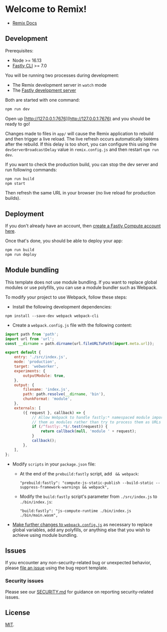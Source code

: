 # Welcome to Remix!

-   [Remix Docs](https://remix.run/docs)

## Development

Prerequisites:

-   Node >= 16.13
-   [Fastly CLI](https://developer.fastly.com/learning/tools/cli) >= 7.0

You will be running two processes during development:

-   The Remix development server in `watch` mode
-   The [Fastly development server](https://developer.fastly.com/learning/compute/testing/#running-a-local-testing-server)

Both are started with one command:

```sh
npm run dev
```

Open up [http://127.0.0.1:7676](http://127.0.0.1:7676) and you should be ready to go!

Changes made to files in `app/` will cause the Remix application to rebuild and then trigger a live reload.
The live refresh occurs automatically `5000`ms after the rebuild. If this delay is too short, you can
configure this using the `devServerBroadcastDelay` value in `remix.config.js` and then restart `npm run dev`.

If you want to check the production build, you can stop the dev server and run following commands:

```sh
npm run build
npm start
```

Then refresh the same URL in your browser (no live reload for production builds).

## Deployment

If you don't already have an account, then [create a Fastly Compute account here](https://www.fastly.com/signup/edge-compute).

Once that's done, you should be able to deploy your app:

```sh
npm run build
npm run deploy
```

## Module bundling

This template does not use module bundling. If you want to replace global modules or use polyfills, you can use a module
bundler such as Webpack.

To modify your project to use Webpack, follow these steps:

-   Install the following development dependencies:

```shell
npm install --save-dev webpack webpack-cli
```

-   Create a `webpack.config.js` file with the following content:

```js
import path from 'path';
import url from 'url';
const __dirname = path.dirname(url.fileURLToPath(import.meta.url));

export default {
	entry: './src/index.js',
	mode: 'production',
	target: 'webworker',
	experiments: {
		outputModule: true,
	},
	output: {
		filename: 'index.js',
		path: path.resolve(__dirname, 'bin'),
		chunkFormat: 'module',
	},
	externals: [
		({ request }, callback) => {
			// Allow Webpack to handle fastly:* namespaced module imports by treating
			// them as modules rather than try to process them as URLs
			if (/^fastly:.*$/.test(request)) {
				return callback(null, 'module ' + request);
			}
			callback();
		},
	],
};
```

-   Modify `scripts` in your `package.json` file:

    -   At the end of the `prebuild:fastly` script, add ` && webpack`:
        ```
        "prebuild:fastly": "compute-js-static-publish --build-static --suppress-framework-warnings && webpack",
        ```
    -   Modify the `build:fastly` script's parameter from `./src/index.js` to `./bin/index.js`:
        ```
        "build:fastly": "js-compute-runtime ./bin/index.js ./bin/main.wasm",
        ```

-   [Make further changes to `webpack.config.js`](https://developer.fastly.com/learning/compute/javascript/#module-bundling) as necessary to replace global variables, add any polyfills,
    or anything else that you wish to achieve using module bundling.

## Issues

If you encounter any non-security-related bug or unexpected behavior, please [file an issue][bug]
using the bug report template.

[bug]: https://github.com/fastly/remix-compute-js/issues/new?labels=bug

### Security issues

Please see our [SECURITY.md](https://github.com/fastly/remix-compute-js/blob/main/SECURITY.md) for guidance on reporting security-related issues.

## License

[MIT](./LICENSE).
